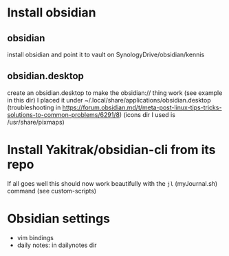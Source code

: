 # Install obsidian

## obsidian

install obsidian and point it to vault on SynologyDrive/obsidian/kennis

## obsidian.desktop

create an obsidian.desktop to make the obsidian:// thing work
(see example in this dir)
I placed it under ~/.local/share/applications/obsidian.desktop
(troubleshooting in https://forum.obsidian.md/t/meta-post-linux-tips-tricks-solutions-to-common-problems/6291/8)
(icons dir I used is /usr/share/pixmaps)

# Install Yakitrak/obsidian-cli from its repo

If all goes well this should now work beautifully with the `jl` (myJournal.sh) command (see custom-scripts)

# Obsidian settings
- vim bindings
- daily notes: in dailynotes dir



